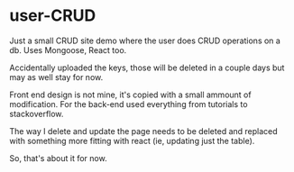 # user-CRUD
Just a small CRUD site demo where the user does CRUD operations on a db. Uses Mongoose, React too.

Accidentally uploaded the keys, those will be deleted in a couple days but may as well stay for now.


Front end design is not mine, it's copied with a small ammount of modification. For the back-end used everything from tutorials to stackoverflow.


The way I delete and update the page needs to be deleted and replaced with something more fitting with react (ie, updating just the table). 


So, that's about it for now.
